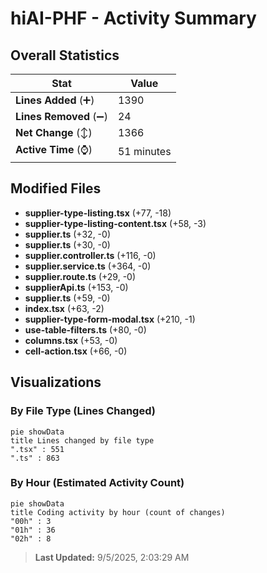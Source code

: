 # hiAI-PHF - Activity Summary 

## Overall Statistics

| Stat                   | Value                                                             |
| ---------------------- | ----------------------------------------------------------------- |
| **Lines Added** (➕)   | 1390                                          |
| **Lines Removed** (➖) | 24                                        |
| **Net Change** (↕)    | 1366                |
| **Active Time** (⌚)   | 51 minutes |


## Modified Files
- **supplier-type-listing.tsx** (+77, -18)
- **supplier-type-listing-content.tsx** (+58, -3)
- **supplier.ts** (+32, -0)
- **supplier.ts** (+30, -0)
- **supplier.controller.ts** (+116, -0)
- **supplier.service.ts** (+364, -0)
- **supplier.route.ts** (+29, -0)
- **supplierApi.ts** (+153, -0)
- **supplier.ts** (+59, -0)
- **index.tsx** (+63, -2)
- **supplier-type-form-modal.tsx** (+210, -1)
- **use-table-filters.ts** (+80, -0)
- **columns.tsx** (+53, -0)
- **cell-action.tsx** (+66, -0)

## Visualizations

### By File Type (Lines Changed)

```mermaid
pie showData
title Lines changed by file type
".tsx" : 551
".ts" : 863
```

### By Hour (Estimated Activity Count)

```mermaid
pie showData
title Coding activity by hour (count of changes)
"00h" : 3
"01h" : 36
"02h" : 8
```


> **Last Updated:** 9/5/2025, 2:03:29 AM